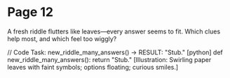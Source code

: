 # Page 12

A fresh riddle flutters like leaves—every answer seems to fit.
Which clues help most, and which feel too wiggly?

// Code Task: new_riddle_many_answers() → RESULT: "Stub."
[python]
def new_riddle_many_answers():
    return "Stub."
[Illustration: Swirling paper leaves with faint symbols; options floating; curious smiles.]

